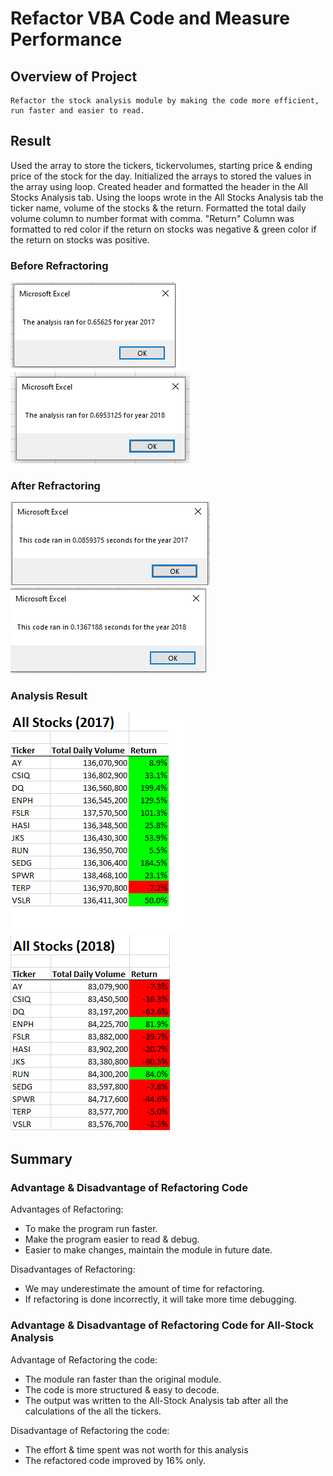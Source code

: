 # Refactor VBA Code and Measure Performance

## Overview of Project
	Refactor the stock analysis module by making the code more efficient, run faster and easier to read.
	
	
## Result

Used the array to store the tickers, tickervolumes, starting price & ending price of the stock for the day. 
Initialized the arrays to stored the values in the array using loop. 
Created header and formatted the header in the All Stocks Analysis tab.
Using the loops wrote in the All Stocks Analysis tab the ticker name, volume of the stocks & the return.
Formatted the total daily volume column to number format with comma.
"Return" Column was formatted to red color if the return on stocks was negative & green color if the return on stocks was positive.

###	 Before Refractoring 
![image](Resources/2017RunTimeBeforeRefactoringVER2.png)&nbsp;&nbsp;&nbsp;&nbsp;![image](Resources/2018RunTimeBeforeRefactoringVER2.png)

###	After Refractoring 
![image](Resources/VBA_Challenge_2017.png)![image](Resources/VBA_Challenge_2018.png)

###     Analysis Result
![image](Resources/AllStocks2017OutputVER2.png) &nbsp;&nbsp;&nbsp;&nbsp;![image](Resources/AllStocks2018Output.png) 

## Summary

### Advantage & Disadvantage of Refactoring Code
	 
Advantages of Refactoring:
  * To make the program run faster.
  * Make the program easier to read & debug.
  * Easier to make changes, maintain the module in future date.
    	 
Disadvantages of Refactoring:
  - We may underestimate the amount of time for refactoring.
  - If refactoring is done incorrectly, it will take more time debugging.
 		
	
### Advantage & Disadvantage of Refactoring Code for All-Stock Analysis
Advantage of Refactoring the code:
- The module ran faster than the original module.
- The code is more structured & easy to decode.
- The output was written to the All-Stock Analysis tab after all the calculations of the all the tickers.

Disadvantage of Refactoring the code:
- The effort & time spent was not worth for this analysis
- The refactored code improved by 16% only. 

 
